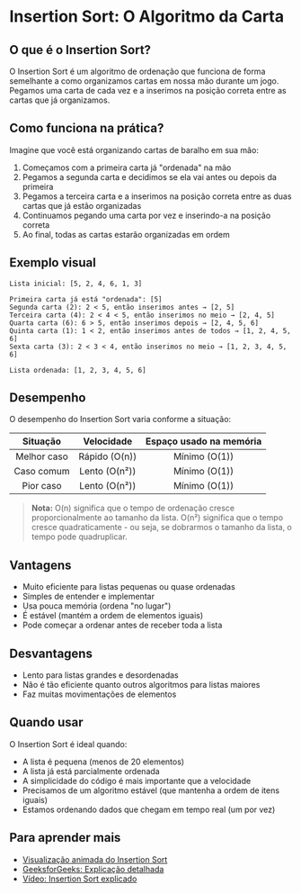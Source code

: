 # Insertion Sort: O Algoritmo da Carta

## O que é o Insertion Sort?
O Insertion Sort é um algoritmo de ordenação que funciona de forma semelhante a como organizamos cartas em nossa mão durante um jogo. Pegamos uma carta de cada vez e a inserimos na posição correta entre as cartas que já organizamos.

## Como funciona na prática?

Imagine que você está organizando cartas de baralho em sua mão:

1. Começamos com a primeira carta já "ordenada" na mão
2. Pegamos a segunda carta e decidimos se ela vai antes ou depois da primeira
3. Pegamos a terceira carta e a inserimos na posição correta entre as duas cartas que já estão organizadas
4. Continuamos pegando uma carta por vez e inserindo-a na posição correta
5. Ao final, todas as cartas estarão organizadas em ordem

## Exemplo visual
```
Lista inicial: [5, 2, 4, 6, 1, 3]

Primeira carta já está "ordenada": [5]
Segunda carta (2): 2 < 5, então inserimos antes → [2, 5]
Terceira carta (4): 2 < 4 < 5, então inserimos no meio → [2, 4, 5]
Quarta carta (6): 6 > 5, então inserimos depois → [2, 4, 5, 6]
Quinta carta (1): 1 < 2, então inserimos antes de todos → [1, 2, 4, 5, 6]
Sexta carta (3): 2 < 3 < 4, então inserimos no meio → [1, 2, 3, 4, 5, 6]

Lista ordenada: [1, 2, 3, 4, 5, 6]
```

## Desempenho

O desempenho do Insertion Sort varia conforme a situação:

| Situação         | Velocidade         | Espaço usado na memória |
|:----------------:|:------------------:|:-----------------------:|
| Melhor caso      | Rápido (O(n))      | Mínimo (O(1))           |
| Caso comum       | Lento (O(n²))      | Mínimo (O(1))           |
| Pior caso        | Lento (O(n²))      | Mínimo (O(1))           |

> **Nota:** O(n) significa que o tempo de ordenação cresce proporcionalmente ao tamanho da lista. O(n²) significa que o tempo cresce quadraticamente - ou seja, se dobrarmos o tamanho da lista, o tempo pode quadruplicar.

## Vantagens
+ Muito eficiente para listas pequenas ou quase ordenadas
+ Simples de entender e implementar
+ Usa pouca memória (ordena "no lugar")
+ É estável (mantém a ordem de elementos iguais)
+ Pode começar a ordenar antes de receber toda a lista

## Desvantagens
+ Lento para listas grandes e desordenadas
+ Não é tão eficiente quanto outros algoritmos para listas maiores
+ Faz muitas movimentações de elementos

## Quando usar
O Insertion Sort é ideal quando:
+ A lista é pequena (menos de 20 elementos)
+ A lista já está parcialmente ordenada
+ A simplicidade do código é mais importante que a velocidade
+ Precisamos de um algoritmo estável (que mantenha a ordem de itens iguais)
+ Estamos ordenando dados que chegam em tempo real (um por vez)

## Para aprender mais
+ [Visualização animada do Insertion Sort](https://visualgo.net/en/sorting)
+ [GeeksforGeeks: Explicação detalhada](https://www.geeksforgeeks.org/insertion-sort/)
+ [Vídeo: Insertion Sort explicado](https://www.youtube.com/watch?v=JU767SDMDvA)